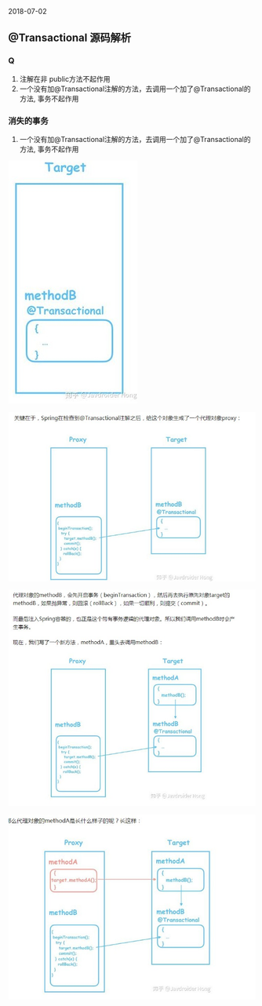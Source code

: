 2018-07-02

## @Transactional 源码解析

### Q
1. 注解在非 public方法不起作用
2. 一个没有加@Transactional注解的方法，去调用一个加了@Transactional的方法, 事务不起作用

### 消失的事务
1. 一个没有加@Transactional注解的方法，去调用一个加了@Transactional的方法, 事务不起作用

![](1.jpg)

![](2.jpg)

![](3.jpg)

![](4.jpg)

